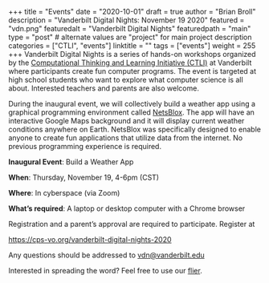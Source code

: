 +++
title = "Events"
date = "2020-10-01"
draft = true
author = "Brian Broll"
description = "Vanderbilt Digital Nights: November 19 2020"
featured = "vdn.png"
featuredalt = "Vanderbilt Digital Nights"
featuredpath = "main"
type = "post" # alternate values are "project" for main project description
categories = ["CTLI", "events"]
linktitle = ""
tags = ["events"]
weight = 255
+++
Vanderbilt Digital Nights is a series of hands-on workshops organized by the [Computational Thinking and Learning Initiative (CTLI)](http://ctli.vanderbilt.edu) at Vanderbilt where participants create fun computer programs. The event is targeted at high school students who want to explore what computer science is all about. Interested teachers and parents are also welcome.

During the inaugural event, we will collectively build a weather app using a graphical programming environment called [NetsBlox](https://netsblox.org). The app will have an interactive Google Maps background and it will display current weather conditions anywhere on Earth. NetsBlox was specifically designed to enable anyone to create fun applications that utilize data from the internet.  No previous programming experience is required.

**Inaugural Event**:  Build a Weather App

**When**:    Thursday, November 19, 4-6pm (CST)

**Where**:   In cyberspace (via Zoom)

**What’s required**:  A laptop or desktop computer with a Chrome browser

Registration and a parent’s approval are required to participate. Register at
 
https://cps-vo.org/vanderbilt-digital-nights-2020
 
Any questions should be addressed to vdn@vanderbilt.edu

Interested in spreading the word? Feel free to use our [flier](/pdf/VDNFlier.pdf).
